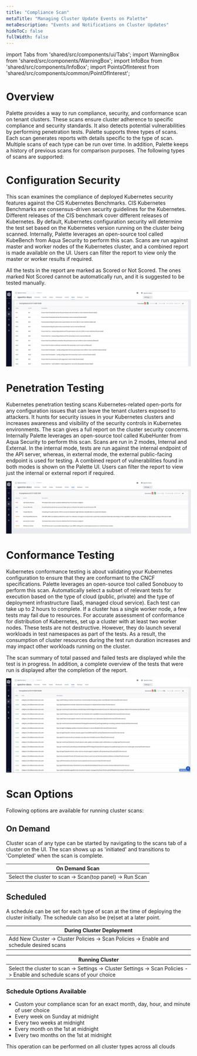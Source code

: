 ```yaml
---
title: "Compliance Scan"
metaTitle: "Managing Cluster Update Events on Palette"
metaDescription: "Events and Notifications on Cluster Updates"
hideToC: false
fullWidth: false
---
```


import Tabs from 'shared/src/components/ui/Tabs';
import WarningBox from 'shared/src/components/WarningBox';
import InfoBox from 'shared/src/components/InfoBox';
import PointsOfInterest from 'shared/src/components/common/PointOfInterest';

 # Overview

Palette provides a way to run compliance, security, and conformance scan on tenant clusters. These scans ensure cluster adherence to specific compliance and security standards. It also detects potential vulnerabilities by performing penetration tests. Palette supports three types of scans. Each scan generates reports with details specific to the type of scan. Multiple scans of each type can be run over time. In addition, Palette keeps a history of previous scans for comparison purposes. The following types of scans are supported:

# Configuration Security

This scan examines the compliance of deployed Kubernetes security features against the CIS Kubernetes Benchmarks. CIS Kubernetes Benchmarks are consensus-driven security guidelines for the Kubernetes. Different releases of the CIS benchmark cover different releases of Kubernetes. By default, Kubernetes configuration security will determine the test set based on the Kubernetes version running on the cluster being scanned. Internally, Palette leverages an open-source tool called KubeBench from Aqua Security to perform this scan. Scans are run against master and worker nodes of the Kubernetes cluster, and a combined report is made available on the UI. Users can filter the report to view only the master or worker results if required. 

All the tests in the report are marked as Scored or Not Scored. The ones marked Not Scored cannot be automatically run, and it is suggested to be tested manually. 

![kcs.png](kcs.png)

# Penetration Testing

Kubernetes penetration testing scans Kubernetes-related open-ports for any configuration issues that can leave the tenant clusters exposed to attackers. It hunts for security issues in your Kubernetes clusters and increases awareness and visibility of the security controls in Kubernetes environments. The scan gives a full report on the cluster security concerns. Internally Palette leverages an open-source tool called KubeHunter from Aqua Security to perform this scan. Scans are run in 2 modes, Internal and External. In the internal mode, tests are run against the internal endpoint of the API server, whereas, in external mode, the external public-facing endpoint is used for testing. A combined report of vulnerabilities found in both modes is shown on the Palette UI. Users can filter the report to view just the internal or external report if required. 

![kpt.png](kpt.png)

# Conformance Testing

Kubernetes conformance testing is about validating your Kubernetes configuration to ensure that they are conformant to the CNCF specifications. Palette leverages an open-source tool called Sonobuoy to perform this scan.  Automatically select a subset of relevant tests for execution based on the type of cloud (public, private) and the type of deployment infrastructure (IaaS, managed cloud service). Each test can take up to 2 hours to complete. If a cluster has a single worker node, a few tests may fail due to resources. For accurate assessment of conformance for distribution of Kubernetes, set up a cluster with at least two worker nodes. These tests are not destructive. However, they do launch several workloads in test namespaces as part of the tests. As a result, the consumption of cluster resources during the test run duration increases and may impact other workloads running on the cluster. 

The scan summary of total passed and failed tests are displayed while the test is in progress. In addition, a complete overview of the tests that were run is displayed after the completion of the report. 

![conformance.png](conformance.png)

# Scan Options

Following options are available for running cluster scans:
   
## On Demand 

Cluster scan of any type can be started by navigating to the scans tab of a cluster on the UI. The scan shows up as 'initiated' and transitions to 'Completed' when the scan is complete.

|__On Demand Scan__|
|------------------|
|Select the cluster to scan -> Scan(top panel) -> Run Scan|



## Scheduled

A schedule can be set for each type of scan at the time of deploying the cluster initially. The schedule can also be (re)set at a later point.

|__During Cluster Deployment__|
|-----------------------------|
|Add New Cluster -> Cluster Policies -> Scan Policies -> Enable and schedule desired scans|


|__Running Cluster__|
|----------------------|
|Select the cluster to scan -> Settings -> Cluster Settings -> Scan Policies -> Enable and schedule scans of your choice|


### Schedule Options Available

* Custom your compliance scan for an exact month, day, hour, and minute of user choice
* Every week on Sunday at midnight
* Every two weeks at midnight
* Every month on the 1st at midnight
* Every two months on the 1st at midnight

<InfoBox>
    This operation can be performed on all cluster types across all clouds
</InfoBox>